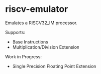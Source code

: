# riscv-emulator

Emulates a RISCV32_IM processor.

Supports:
- Base Instructions
- Multiplication/Division Extension

Work in Progress:
- Single Precision Floating Point Extension
